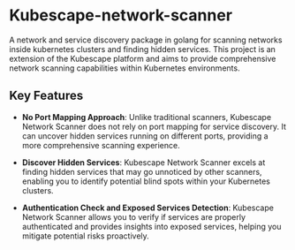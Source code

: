 # Kubescape-network-scanner
A network and service discovery package in golang for scanning networks inside kubernetes clusters and finding hidden services. This project is an extension of the Kubescape platform and aims to provide comprehensive network scanning capabilities within Kubernetes environments.

## Key Features
- **No Port Mapping Approach**: Unlike traditional scanners, Kubescape Network Scanner does not rely on port mapping for service discovery. It can uncover hidden services running on different ports, providing a more comprehensive scanning experience.

- **Discover Hidden Services**: Kubescape Network Scanner excels at finding hidden services that may go unnoticed by other scanners, enabling you to identify potential blind spots within your Kubernetes clusters.

- **Authentication Check and Exposed Services Detection**: Kubescape Network Scanner allows you to verify if services are properly authenticated and provides insights into exposed services, helping you mitigate potential risks proactively.

